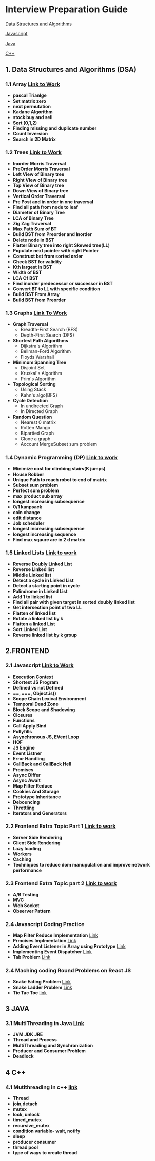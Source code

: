 # Interview Preparation Guide
[Data Structures and Algorithms](#Data-Structures-and-Algorithms)

[Javascript](#Javascript)

[Java](#Java)

[C++](#C++)
<a name="Data-Structures-and-Algorithms"></a>
## 1. Data Structures and Algorithms (DSA)

### 1.1 Array [Link to Work](https://dorian-helicopter-7f2.notion.site/Array-99f66dcc165f4ad0aff3feae12e82fbf?pvs=74)
- **pascal Trianlge**
- **Set matrix zero**
- **next permutation**
- **Kadane Algorithm**
- **stock buy and sell**
- **Sort (0,1,2)**
- **Finding missing and duplicate number**
- **Count Inversion**
- **Search in 2D Matrix**
  
### 1.2 Trees [Link to Work](https://dorian-helicopter-7f2.notion.site/Tree-65d8225f25804a8987aafd9533eed37f)
- **Inorder Morris Traversal**
- **PreOrder Morris Traversal**
- **Left View of Binary tree**
- **Right View of Binary tree**
- **Top View of Binary tree**
- **Down View of Binary tree**
- **Vertical Order Traversal**
- **Pre Post and in order in one traversal**
- **Find all path from node to leaf**
- **Diameter of Binary Tree**
- **LCA of Binary Tree**
- **Zig Zag Traversal**
- **Max Path Sum of BT**
- **Build BST from Preorder and Inorder**
- **Delete node in BST**
- **Flatter Binary tree into right Skewed tree(LL)**
- **Populate next pointer with right Pointer**
- **Construct bst from sorted order**
- **Check BST for validity**
- **Kth largest in BST**
- **Width of BST**
- **LCA Of BST**
- **Find inorder predecessor or successor in BST**
- **Convert BT to LL with specific condition**
- **Build BST From Array**
- **Build BST from Preorder**


### 1.3 Graphs [Link To Work](https://www.notion.so/Graph-4f204e55d28244cd934367baf72c024a#937dc1195f6544b5ad15a5bb0d09bc7b)
- **Graph Traversal**
  - Breadth-First Search (BFS)
  - Depth-First Search (DFS)
- **Shortest Path Algorithms**
  - Dijkstra's Algorithm
  - Bellman-Ford Algorithm
  - Floyds Warshall
- **Minimum Spanning Tree**
  - Disjoint Set  
  - Kruskal's Algorithm
  - Prim's Algorithm
- **Topological Sorting**
    - Using Stack
    - Kahn's algo(BFS)
- **Cycle Detection**
  - In undirected Graph
  - In Directed Graph
- **Random Question**
  - Nearest 0 matrix
  - Rotten Mango
  - Bipartied Graph
  - Clone a graph
  - Account MergeSubset sum problem


### 1.4 Dynamic Programming (DP) [Link to work](https://dorian-helicopter-7f2.notion.site/DP-c9d3f3a275284ee6a7c3a429a03aaf82)
- **Minimize cost for climbing stairs(K jumps)**
- **House Robber**
- **Unique Path to reach robot to end of matrix**
- **Subset sum problem**
- **Perfect sum problem**
- **max product sub array**
- **longest increasing subsequence**
- **0/1 kanpsack**
- **coin change**
- **edit distance**
- **Job scheduler**
- **longest increasing subsequence**
- **longest increasing sequence**
- **Find max sqaure are in 2 d matrix**

### 1.5 Linked Lists [Link to work](https://dorian-helicopter-7f2.notion.site/Linked-List-56d46e576ce74399b3e98061dc171561?pvs=74)
- **Reverse Doubly Linked List**
- **Reverse Linked list**
- **Middle Linked list**
- **Detect a cycle in Linked List**
- **Detect a starting point in cycle**
- **Palindrome in Linked List**
- **Add 1 to linked list**
- **Find all pair with given target in sorted doubly linked list**
- **Get intersection point of two LL**
- **Flatten of linked list**
- **Rotate a linked list by k**
- **Flatten a linked List**
- **Sort Linked List**
- **Reverse linked list by k group**

## 2.FRONTEND

<a name="Javascript"></a>
### 2.1 Javascript [Link to Work](https://dorian-helicopter-7f2.notion.site/Javascript-f3b73f7d5f1943c8bac148e441fa6091)
- **Execution Context**
- **Shortest JS Program**
- **Defined vs not Defined**
- **==, ===, Object.is()**
- **Scope Chain Lexical Environment**
- **Temporal Dead Zone**
- **Block Scope and Shadowing**
- **Closures**
- **Functions**
- **Call Apply Bind**
- **Pollyfills**
- **Asynchronous JS, EVent Loop**
- **HOF**
- **JS Engine**
- **Event Listner**
- **Error Handling**
- **CallBack and CallBack Hell**
- **Promises**
- **Async Differ**
- **Async Await**
- **Map Filter Reduce**
- **Cookies And Storage**
- **Prototype Inheritance**
- **Debouncing**
- **Throttling**
- **Iterators and Generators**
### 2.2 Frontend Extra Topic Part 1 [Link to work](https://www.notion.so/Frontend-Additional-Topic-Part-2-cc9b4b4dc9104de49626cb21f2b1011f)
- **Server Side Rendering**
- **Client Side Rendering**
- **Lazy loading**
- **Workers**
- **Caching**
- **Techniques to reduce dom manupulation and improve network performance**
### 2.3 Frontend Extra Topic part 2 [Link to work](https://www.notion.so/Frontend-Additional-Topic-Part1-b588ae1884d74364a0cec3869dec9d83)
- **A/B Testing**
- **MVC**
- **Web Socket**
- **Observer Pattern**
### 2.4 Javascript Coding Practice
- **Map Filter Reduce Implementation** [Link](https://codesandbox.io/p/sandbox/array-map-qddysz)
- **Prmoises Implmentation**  [Link](https://codesandbox.io/p/sandbox/promise-impl-wwwpwp)
- **Adding Event Listener in Array using Prototype**  [Link](https://codesandbox.io/p/sandbox/adding-event-listener-in-array-sl2p67)
- **Implementing Event Dispatcher**  [Link](https://codesandbox.io/p/sandbox/implement-eventdispatcher-class-mqgxkw)
- **Tab Problem**  [Link](https://codesandbox.io/p/sandbox/tab-problem-1-yh9dg6)

### 2.4 Maching coding Round Problems on React JS
- **Snake Eating Problem** [Link](https://github.com/TanuAgrawal123/Game_Platform_Frontend_practice/tree/main/src/SnakeEat)
- **Snake Ladder Problem** [Link](https://github.com/TanuAgrawal123/Game_Platform_Frontend_practice/tree/main/src/SnakeAndLadder)
- **Tic Tac Toe** [link](https://github.com/TanuAgrawal123/Game_Platform_Frontend_practice/tree/main/src/TicTacToe)

<a name="Java"></a>
## 3 JAVA
### 3.1 MultiThreading in Java [Link](https://dorian-helicopter-7f2.notion.site/Multithreading-in-Java-999b6f6957c249d6be3000fbacfe7207?pvs=74)
- **JVM JDK JRE**
- **Thread and Process**
- **MultiThreading and Synchronization**
- **Producer and Consumer Problem**
- **Deadlock**
<a name = "C++"></a>
## 4 C++
### 4.1 Mutithreading in c++ [link](https://dorian-helicopter-7f2.notion.site/Thread-in-C-10f5fc3ead10803da2d9e0094fa292c3?pvs=74)
- **Thread**
- **join,detach**
- **mutex**
- **lock, unlock**
- **timed_mutex**
- **recursive_mutex**
- **condition variable- wait, notify**
- **sleep**
- **producer consumer**
- **thread pool**
- **type of ways to create thread**
